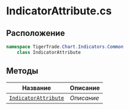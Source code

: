
# IndicatorAttribute.cs
## Расположение
```csharp
namespace TigerTrade.Chart.Indicators.Common  
    class IndicatorAttribute
```

## Методы
| Название | Описание |
| --- | --- |
| [`IndicatorAttribute`](./Методы/IndicatorAttribute.md) | *Описание* |
